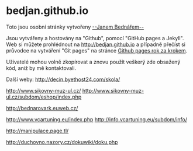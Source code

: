 bedjan.github.io
=====================
Toto jsou osobní stránky vytvořeny [ --Janem Bednářem-- ](http://bedjan.github.io)

Jsou vytvářeny a hostovány na "Github",  pomocí "GitHub pages a Jekyll". Web si můžete prohlédnout na <http://bedjan.github.io>  a případně přečíst si průvodce na vytváření "Git pages" na stránce  [Github pages rok za krokem](http://jmcglone.com/guides/github-pages). 

Uživatelé mohou volně zkopírovat a znovu použít veškerý zde obsažený kód, aniž by mě kontaktovali.

Další weby:
http://decin.byethost24.com/skola/

http://www.sikovny-muz-ul.cz/
http://www.sikovny-muz-ul.cz/subdom/eshop/index.php


http://bednarovark.euweb.cz/


http://www.vcartuning.eu/index.php
http://info.vcartuning.eu/subdom/info/

http://manipulace.page.tl/

http://duchovno.nazory.cz/dokuwiki/doku.php



